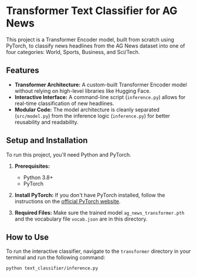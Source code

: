 # Transformer Text Classifier for AG News

This project is a Transformer Encoder model, built from scratch using PyTorch, to classify news headlines from the AG News dataset into one of four categories: World, Sports, Business, and Sci/Tech.

## Features
- **Transformer Architecture:** A custom-built Transformer Encoder model without relying on high-level libraries like Hugging Face.
- **Interactive Interface:** A command-line script (`inference.py`) allows for real-time classification of new headlines.
- **Modular Code:** The model architecture is cleanly separated (`src/model.py`) from the inference logic (`inference.py`) for better reusability and readability.

## Setup and Installation

To run this project, you'll need Python and PyTorch.

1.  **Prerequisites:**
    - Python 3.8+
    - PyTorch

2.  **Install PyTorch:**
    If you don't have PyTorch installed, follow the instructions on the [official PyTorch website](https://pytorch.org/get-started/locally/).

3.  **Required Files:**
    Make sure the trained model `ag_news_transformer.pth` and the vocabulary file `vocab.json` are in this directory.

## How to Use

To run the interactive classifier, navigate to the `transformer` directory in your terminal and run the following command:

```bash
python text_classifier/inference.py